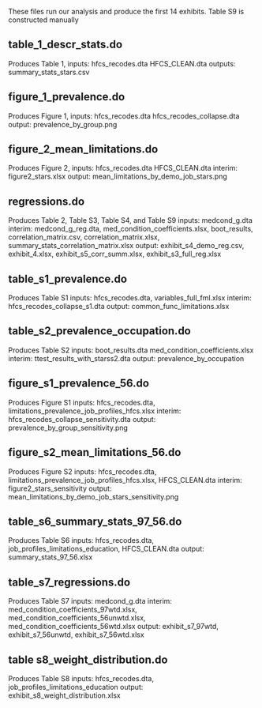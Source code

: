 These files run our analysis and produce the first 14 exhibits. Table S9 is constructed manually 

## table_1_descr_stats.do 
Produces Table 1, inputs: hfcs_recodes.dta HFCS_CLEAN.dta outputs: summary_stats_stars.csv

## figure_1_prevalence.do 
Produces Figure 1, inputs: hfcs_recodes.dta hfcs_recodes_collapse.dta output: prevalence_by_group.png

## figure_2_mean_limitations.do 
Produces Figure 2, inputs: hfcs_recodes.dta HFCS_CLEAN.dta interim: figure2_stars.xlsx output: mean_limitations_by_demo_job_stars.png

## regressions.do 
Produces Table 2, Table S3, Table S4, and Table S9 inputs: medcond_g.dta interim: medcond_g_reg.dta, med_condition_coefficients.xlsx, boot_results, correlation_matrix.csv, correlation_matrix.xlsx, summary_stats_correlation_matrix.xlsx output: exhibit_s4_demo_reg.csv, exhibit_4.xlsx, exhibit_s5_corr_summ.xlsx, exhibit_s3_full_reg.xlsx 

## table_s1_prevalence.do 
Produces Table S1 inputs: hfcs_recodes.dta, variables_full_fml.xlsx interim: hfcs_recodes_collapse_s1.dta output: common_func_limitations.xlsx

## table_s2_prevalence_occupation.do 
Produces Table S2 inputs: boot_results.dta med_condition_coefficients.xlsx interim: ttest_results_with_starss2.dta output: prevalence_by_occupation

## figure_s1_prevalence_56.do
Produces Figure S1 inputs: hfcs_recodes.dta,  limitations_prevalence_job_profiles_hfcs.xlsx interim: hfcs_recodes_collapse_sensitivity.dta output: prevalence_by_group_sensitivity.png

## figure_s2_mean_limitations_56.do
Produces Figure S2 inputs: hfcs_recodes.dta, limitations_prevalence_job_profiles_hfcs.xlsx, HFCS_CLEAN.dta interim: figure2_stars_sensitivity output: mean_limitations_by_demo_job_stars_sensitivity.png

## table_s6_summary_stats_97_56.do
Produces Table S6 inputs: hfcs_recodes.dta, job_profiles_limitations_education, HFCS_CLEAN.dta output: summary_stats_97_56.xlsx

## table_s7_regressions.do
Produces Table S7 inputs: medcond_g.dta interim: med_condition_coefficients_97wtd.xlsx, med_condition_coefficients_56unwtd.xlsx, med_condition_coefficients_56wtd.xlsx output: exhibit_s7_97wtd, exhibit_s7_56unwtd, exhibit_s7_56wtd.xlsx

## table s8_weight_distribution.do
Produces Table S8 inputs: hfcs_recodes.dta, job_profiles_limitations_education output: exhibit_s8_weight_distribution.xlsx
